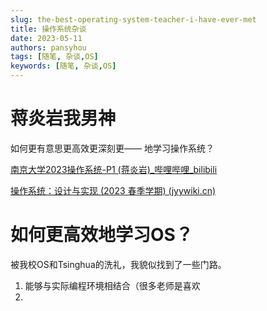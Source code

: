 ```yaml
---
slug: the-best-operating-system-teacher-i-have-ever-met
title: 操作系统杂谈
date: 2023-05-11
authors: pansyhou
tags: [随笔, 杂谈,OS]
keywords: [随笔, 杂谈,OS]
---
```


# 蒋炎岩我男神

如何更有意思更高效更深刻更—— 地学习操作系统？

[南京大学2023操作系统-P1 (蒋炎岩)_哔哩哔哩_bilibili](https://www.bilibili.com/video/BV1Xx4y1V7JZ/?spm_id_from=333.999.0.0&vd_source=1dec09b0beea25da1b1f70b68fbcf6d7)

[操作系统：设计与实现 (2023 春季学期) (jyywiki.cn)](https://jyywiki.cn/OS/2023/)





<!-- truncate -->

# 如何更高效地学习OS？

被我校OS和Tsinghua的洗礼，我貌似找到了一些门路。

1. 能够与实际编程环境相结合（很多老师是喜欢
2. 